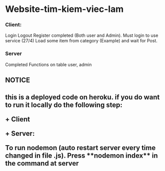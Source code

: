 # Website-tim-kiem-viec-lam

<h3> Client: </h3>
Login Logout Register completed (Both user and Admin). Must login to use service (27/4)
Load some item from category (Example) and wait for Post.
<h3> Server </h3>
Completed Functions on table user, admin

<h2>NOTICE <h2>
<p>this is a deployed code on heroku. if you do want to run it locally do the following step:</p>
<p>+ Client</p>
<p>+ Server:</p>
<p>  To run nodemon (auto restart server every time changed in file .js). Press **nodemon index** in the command at server </p>

